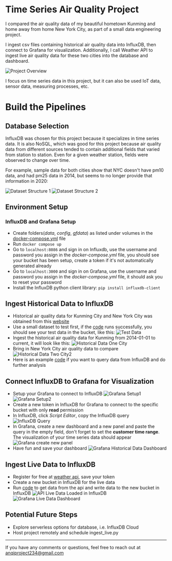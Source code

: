 # Time Series Air Quality Project
I compared the air quality data of my beautiful hometown Kunming and home away from home New York City, as part of a small data engineering project.

I ingest csv files containing historical air quality data into InfluxDB, then connect to Grafana for visualization. Additionally, I call Weather API to ingest live air quality data for these two cities into the database and dashboard. 



![Project Overview](/asset/images/pipeline_design.png)

I focus on time series data in this project, but it can also be used IoT data, sensor data, measuring processes, etc.

# Build the Pipelines
## Database Selection
InfluxDB was chosen for this project because it specializes in time series data. It is also NoSQL, which was good for this project because air quality data from different sources tended to contain additional fields that varied from station to station. Even for a given weather station, fields were observed to change over time.

For example, sample data for both cities show that NYC doesn't have pm10 data, and had pm25 data in 2014, but seems to no longer provide that information in 2020:

![Dataset Structure 1](asset/images/dataset_structure1.png) ![Dataset Structure 2](asset/images/dataset_structure2.png)

## Environment Setup
### InfluxDB and Grafana Setup
- Create folders(*data*, *config*, *gfdata*) as listed under volumes in the [docker-compose.yml](docker-compose.yml) file
- Run `docker compose up`
- Go to `localhost:8086` and sign in on Influxdb, use the username and password you assign in the *docker-compose.yml* file, you should see your bucket has been setup, create a token if it's not automatically generated already
- Go to `localhost:3000` and sign in on Grafana, use the username and password you assign in the *docker-compose.yml* file, it should ask you to reset your password
- Install the InfluxDB python client library: `pip install influxdb-client`


## Ingest Historical Data to InfluxDB
- Historical air quality data for Kunming City and New York City was obtained from this <a href="https://aqicn.org/data-platform/register/" target="_blank">website</a>
- Use a small dataset to test first, if the [code](./code/ingest-data.py) runs successfully, you should see your test data in the bucket, like this:
![Test Data](asset/images/test_data_loaded.png)
- Ingest the historical air quality data for Kunming from 2014-01-01 to current, it will look like this:
![Historical Data One City](asset/images/historical_data_loaded_one_city.png)
- Bring in New York City air quality data to compare 
![Historical Data Two City2](./asset/images/historical_data_loaded_two_cities_sample2.png)
- Here is an example [code](./code/query.py) if you want to query data from InfluxDB and do further analysis 

## Connect InfluxDB to Grafana for Visualization
- Setup your Grafana to connect to InfluxDB
![Grafana Setup1](./asset/images/setup_grafana1.png)
![Grafana Setup2](./asset/images/setup_grafana2.png)
- Create a new token in InfluxDB for Grafana to connect to the specific bucket with only __read__ permission
- In InfluxDB, click *Script Editor*, copy the InfluxDB query 
![InfluxDB Query](asset/images/load_query_in_grafana_sample.png)
- In Grafana, create a new dashboard and a new panel and paste the query in the empty field, don't forget to set the __customer time range__. The visualization of your time series data should appear 
![Grafana create new panel](./asset/images/load_query_in_grafana.png)
- Have fun and save your dashboard
![Grafana Historical Data Dashboard](./asset/images/grafana_dashboard_historical_data_view.png)


## Ingest Live Data to InfluxDB
- Register for free at <a href="https://www.weatherapi.com/" target="_blank">weather api</a>, save your token
- Create a new bucket in InfluxDB for the live data
- Run [code](./code/ingest-data.py) to get data from the api and write data to the new bucket in InfluxDB
![API Live Data Loaded in InfluxDB](./asset/images/live_api_data_loaded_two_cities.png)
![Grafana Live Data Dashboard](./asset/images/grafana_dashboard_live_data_view.png)



## Potential Future Steps
- Explore serverless options for database, i.e. InfluxDB Cloud
- Host project remotely and schedule ingest_live.py

***

If you have any comments or questions, feel free to reach out at anqiproject234@gmail.com 


